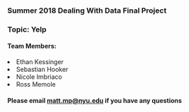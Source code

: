 ### Summer 2018 Dealing With Data Final Project
### Topic: Yelp
#### Team Members:
<li>Ethan Kessinger
<li>Sebastian Hooker
<li>Nicole Imbriaco
<li>Ross Memole

#### Please email matt.mp@nyu.edu if you have any questions